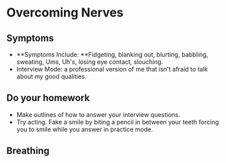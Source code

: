 # Overcoming Nerves

## Symptoms

* **Symptoms Include: **Fidgeting, blanking out, blurting, babbling, sweating, Ums, Uh's, losing eye contact, slouching.
* Interview Mode: a professional version of me that isn't afraid to talk about my good qualities.

## Do your homework

* Make outlines of how to answer your interview questions.
* Try acting. Fake a smile by biting a pencil in between your teeth forcing you to smile while you answer in practice mode.

## Breathing

